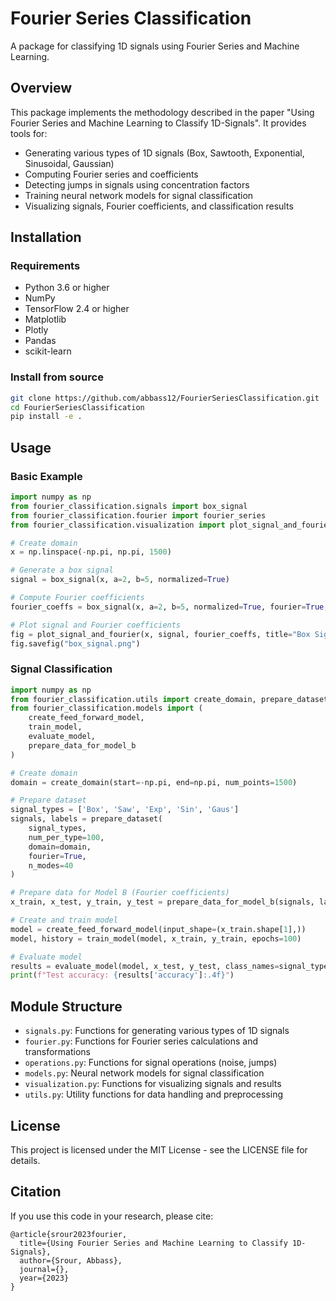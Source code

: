 # Fourier Series Classification

A package for classifying 1D signals using Fourier Series and Machine Learning.

## Overview

This package implements the methodology described in the paper "Using Fourier Series and Machine Learning to Classify 1D-Signals". It provides tools for:

- Generating various types of 1D signals (Box, Sawtooth, Exponential, Sinusoidal, Gaussian)
- Computing Fourier series and coefficients
- Detecting jumps in signals using concentration factors
- Training neural network models for signal classification
- Visualizing signals, Fourier coefficients, and classification results

## Installation

### Requirements

- Python 3.6 or higher
- NumPy
- TensorFlow 2.4 or higher
- Matplotlib
- Plotly
- Pandas
- scikit-learn

### Install from source

```bash
git clone https://github.com/abbass12/FourierSeriesClassification.git
cd FourierSeriesClassification
pip install -e .
```

## Usage

### Basic Example

```python
import numpy as np
from fourier_classification.signals import box_signal
from fourier_classification.fourier import fourier_series
from fourier_classification.visualization import plot_signal_and_fourier

# Create domain
x = np.linspace(-np.pi, np.pi, 1500)

# Generate a box signal
signal = box_signal(x, a=2, b=5, normalized=True)

# Compute Fourier coefficients
fourier_coeffs = box_signal(x, a=2, b=5, normalized=True, fourier=True, n_modes=40)

# Plot signal and Fourier coefficients
fig = plot_signal_and_fourier(x, signal, fourier_coeffs, title="Box Signal")
fig.savefig("box_signal.png")
```

### Signal Classification

```python
import numpy as np
from fourier_classification.utils import create_domain, prepare_dataset
from fourier_classification.models import (
    create_feed_forward_model, 
    train_model, 
    evaluate_model,
    prepare_data_for_model_b
)

# Create domain
domain = create_domain(start=-np.pi, end=np.pi, num_points=1500)

# Prepare dataset
signal_types = ['Box', 'Saw', 'Exp', 'Sin', 'Gaus']
signals, labels = prepare_dataset(
    signal_types, 
    num_per_type=100, 
    domain=domain, 
    fourier=True, 
    n_modes=40
)

# Prepare data for Model B (Fourier coefficients)
x_train, x_test, y_train, y_test = prepare_data_for_model_b(signals, labels)

# Create and train model
model = create_feed_forward_model(input_shape=(x_train.shape[1],))
model, history = train_model(model, x_train, y_train, epochs=100)

# Evaluate model
results = evaluate_model(model, x_test, y_test, class_names=signal_types)
print(f"Test accuracy: {results['accuracy']:.4f}")
```

## Module Structure

- `signals.py`: Functions for generating various types of 1D signals
- `fourier.py`: Functions for Fourier series calculations and transformations
- `operations.py`: Functions for signal operations (noise, jumps)
- `models.py`: Neural network models for signal classification
- `visualization.py`: Functions for visualizing signals and results
- `utils.py`: Utility functions for data handling and preprocessing

## License

This project is licensed under the MIT License - see the LICENSE file for details.

## Citation

If you use this code in your research, please cite:

```
@article{srour2023fourier,
  title={Using Fourier Series and Machine Learning to Classify 1D-Signals},
  author={Srour, Abbass},
  journal={},
  year={2023}
}
```
